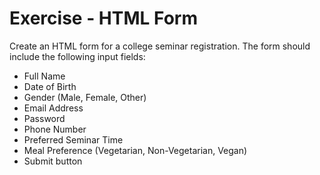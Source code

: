 # Exercise - HTML Form

Create an HTML form for a college seminar registration. The form should include the following input fields:

* Full Name
* Date of Birth
* Gender (Male, Female, Other)
* Email Address
* Password
* Phone Number
* Preferred Seminar Time
* Meal Preference (Vegetarian, Non-Vegetarian, Vegan)
* Submit button
